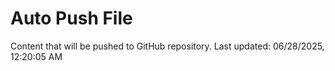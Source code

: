# Auto Push File

Content that will be pushed to GitHub repository.
Last updated: 06/28/2025, 12:20:05 AM